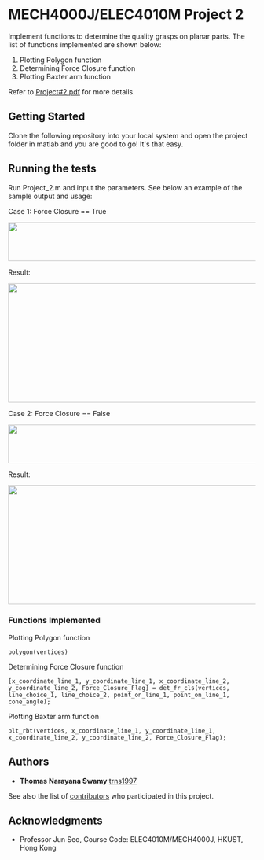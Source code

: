 # MECH4000J/ELEC4010M Project 2
Implement functions to determine the quality grasps on planar parts. The list of functions implemented are shown below:

1. Plotting Polygon function
2. Determining Force Closure function
3. Plotting Baxter arm function

Refer to [Project#2.pdf](https://github.com/trns1997/MECH4000J-ELEC4010M/blob/master/Project_2/Project%232.pdf) for more details.

## Getting Started
Clone the following repository into your local system and open the project folder in matlab and you are good to go! It's that easy.

## Running the tests
Run Project_2.m and input the parameters. See below an example of the sample output and usage:

Case 1: Force Closure == True

<img src="https://github.com/trns1997/MECH4000J-ELEC4010M/blob/master/Project_2/images/input_fc.png" width="548" height="79"/>

Result:

<img src="https://github.com/trns1997/MECH4000J-ELEC4010M/blob/master/Project_2/images/final.png" width="640" height="242"/>

Case 2: Force Closure == False

<img src="https://github.com/trns1997/MECH4000J-ELEC4010M/blob/master/Project_2/images/input_nfc.png" width="548" height="79"/>

Result:

<img src="https://github.com/trns1997/MECH4000J-ELEC4010M/blob/master/Project_2/images/nfc.png" width="640" height="242"/>

### Functions Implemented
Plotting Polygon function
```
polygon(vertices)
```
Determining Force Closure function
```
[x_coordinate_line_1, y_coordinate_line_1, x_coordinate_line_2, y_coordinate_line_2, Force_Closure_Flag] = det_fr_cls(vertices, line_choice_1, line_choice_2, point_on_line_1, point_on_line_1, cone_angle);
```
Plotting Baxter arm function
```
plt_rbt(vertices, x_coordinate_line_1, y_coordinate_line_1, x_coordinate_line_2, y_coordinate_line_2, Force_Closure_Flag);
```

## Authors
* **Thomas Narayana Swamy** [trns1997](https://github.com/trns1997)

See also the list of [contributors](https://github.com/trns1997/MECH4000J-ELEC4010M/contributors) who participated in this project.

## Acknowledgments
* Professor Jun Seo, Course Code: ELEC4010M/MECH4000J, HKUST, Hong Kong
